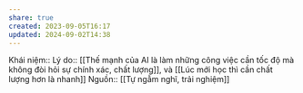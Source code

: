 ```yaml
---
share: true
created: 2023-09-05T16:17
updated: 2024-09-02T14:38
---
```

Khái niệm:: 
Lý do:: [[Thế mạnh của AI là làm những công việc cần tốc độ mà không đòi hỏi sự chính xác, chất lượng]], và [[Lúc mới học thì cần chất lượng hơn là nhanh]] 
Nguồn:: [[Tự ngẫm nghĩ, trải nghiệm]]
